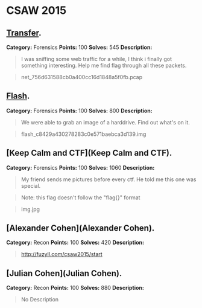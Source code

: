 CSAW 2015
=========================

[Transfer](Transfer).
---------

**Category:** Forensics **Points:** 100 **Solves:** 545 **Description:**

>I was sniffing some web traffic for a while, I think i finally got something interesting. 
>Help me find flag through all these packets.

>net_756d631588cb0a400cc16d1848a5f0fb.pcap



[Flash](Flash).
---------

**Category:** Forensics **Points:** 100 **Solves:** 800 **Description:**

>We were able to grab an image of a harddrive. Find out what's on it.

>flash_c8429a430278283c0e571baebca3d139.img




[Keep Calm and CTF](Keep Calm and CTF).
---------

**Category:** Forensics **Points:** 100 **Solves:** 1060 **Description:**

>My friend sends me pictures before every ctf. He told me this one was special.

>Note: this flag doesn't follow the "flag{}" format

>img.jpg



[Alexander Cohen](Alexander Cohen).
---------

**Category:** Recon **Points:** 100 **Solves:** 420 **Description:**

> http://fuzyll.com/csaw2015/start



[Julian Cohen](Julian Cohen).
---------

**Category:** Recon **Points:** 100 **Solves:** 880 **Description:**

> No Description

